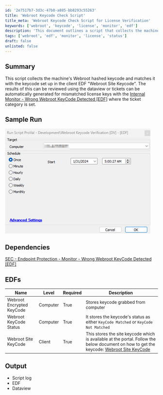 ```yaml
---
id: '2e7517b7-3d3c-47b0-a885-bb8293c55263'
title: 'Webroot Keycode Check Script'
title_meta: 'Webroot Keycode Check Script for License Verification'
keywords: ['webroot', 'keycode', 'license', 'monitor', 'edf']
description: 'This document outlines a script that collects the machine/'s Webroot hashed keycode and compares it with the keycode set in the client EDF "Webroot Site Keycode". It includes instructions on reviewing results using dataviews or generating tickets for mismatched license keys.'
tags: ['webroot', 'edf', 'monitor', 'license', 'status']
draft: false
unlisted: false
---
```

## Summary

This script collects the machine's Webroot hashed keycode and matches it with the keycode set up in the client EDF "Webroot Site Keycode". The results of this can be reviewed using the dataview or tickets can be automatically generated for mismatched license keys with the [Internal Monitor - Wrong Webroot KeyCode Detected [EDF]](https://proval.itglue.com/DOC-5078775-14989291) where the ticket category is set.

## Sample Run

![Sample Run](../../../static/img/Webroot-Keycode-Verification-EDF/image_2.png)

## Dependencies

[SEC - Endpoint Protection - Monitor - Wrong Webroot KeyCode Detected [EDF]](https://proval.itglue.com/DOC-5078775-14989291)

## EDFs

| Name                                   | Level    | Required | Description                                                                                                      |
|----------------------------------------|----------|----------|------------------------------------------------------------------------------------------------------------------|
| Webroot Encrypted KeyCode              | Computer | True     | Stores keycode grabbed from computer                                                                             |
| Webroot KeyCode Status                 | Computer | True     | It stores the keycode's status as either `KeyCode Matched` or `KeyCode Not Matched`                           |
| Webroot Site KeyCode                   | Client   | True     | This stores the site keycode which is available at the portal. Follow the below document on how to get the keycode: [Webroot Site KeyCode](https://proval.itglue.com/DOC-5078775-14989313) |

## Output

- Script log
- EDF
- Dataview






